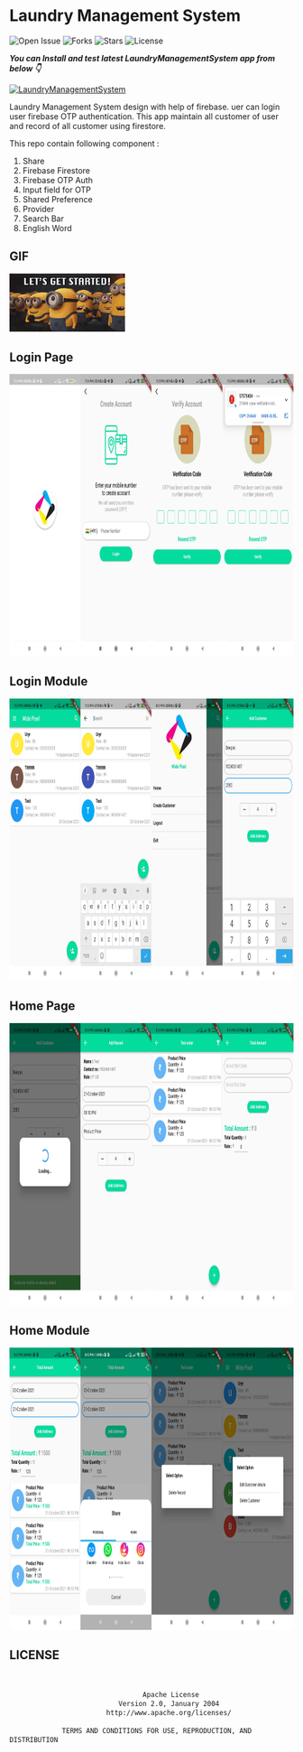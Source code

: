 # Laundry Management System

![Open Issue](https://img.shields.io/github/issues/webaddicted/LaundryManagementSystem)
![Forks](https://img.shields.io/github/forks/webaddicted/LaundryManagementSystem)
![Stars](https://img.shields.io/github/stars/webaddicted/LaundryManagementSystem)
![License](https://img.shields.io/github/license/webaddicted/LaundryManagementSystem)

***You can Install and test latest LaundryManagementSystem app from below 👇***

[![LaundryManagementSystem](https://img.shields.io/badge/Laundry%20Management%20System-Apk-brightgreen.svg?style=for-the-badge&logo=android)](https://github.com/webaddicted/LaundryManagementSystem/blob/main/apk/app.apk)

Laundry Management System design with help of firebase. uer can login user firebase OTP authentication.
This app maintain all customer of user and record of all customer using firestore.

This repo contain following component :

1) Share  
2) Firebase Firestore
3) Firebase OTP Auth
4) Input field for OTP
5) Shared Preference
6) Provider
7) Search Bar
8) English Word


## GIF
<img src="https://github.com/webaddicted/LaundryManagementSystem/raw/main/screenshot/fun.gif" width="205">

## Login Page

<img src="https://github.com/webaddicted/LaundryManagementSystem/raw/main/screenshot/login.jpg" height="500">


## Login Module

<img src="https://github.com/webaddicted/LaundryManagementSystem/raw/main/screenshot/login1.jpg" height="500">


## Home Page

<img src="https://github.com/webaddicted/LaundryManagementSystem/raw/main/screenshot/home.jpg" height="500">

## Home Module

<img src="https://github.com/webaddicted/LaundryManagementSystem/raw/main/screenshot/home1.jpg" height="500">


## LICENSE
```


                                 Apache License
                           Version 2.0, January 2004
                        http://www.apache.org/licenses/

             TERMS AND CONDITIONS FOR USE, REPRODUCTION, AND DISTRIBUTION

```



